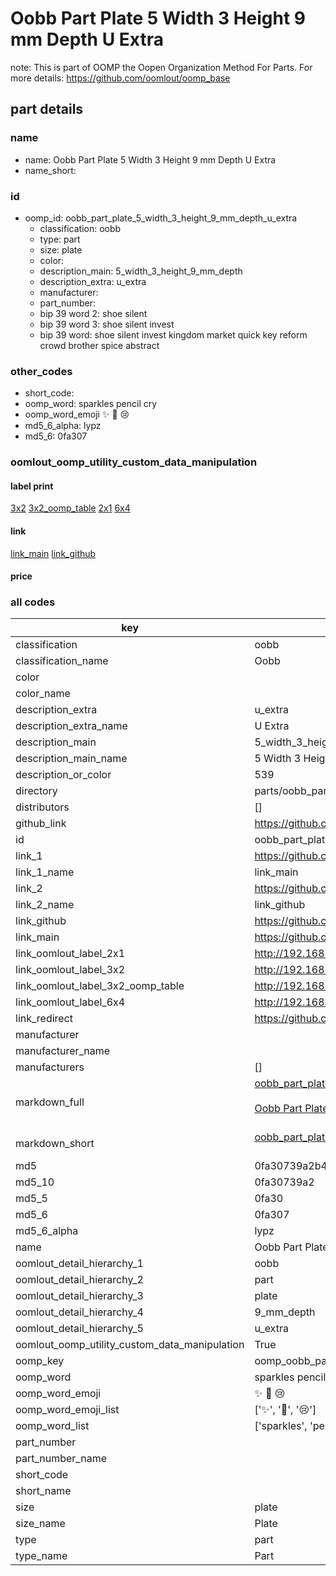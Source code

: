 # Oobb Part Plate 5 Width 3 Height 9 mm Depth U Extra  

note: This is part of OOMP the Oopen Organization Method For Parts. For more details: https://github.com/oomlout/oomp_base

##  part details
  







### name
* name: Oobb Part Plate 5 Width 3 Height 9 mm Depth U Extra
* name_short: 
### id
* oomp_id: oobb_part_plate_5_width_3_height_9_mm_depth_u_extra
  * classification: oobb
  * type: part
  * size: plate
  * color: 
  * description_main: 5_width_3_height_9_mm_depth
  * description_extra: u_extra
  * manufacturer: 
  * part_number: 
  * bip 39 word 2: shoe silent
  * bip 39 word 3: shoe silent invest
  * bip 39 word: shoe silent invest kingdom market quick key reform crowd brother spice abstract

### other_codes
* short_code: 
* oomp_word: sparkles pencil cry
* oomp_word_emoji :sparkles: :pencil: :cry:
* md5_6_alpha: lypz
* md5_6: 0fa307






### oomlout_oomp_utility_custom_data_manipulation
#### label print
[3x2](http://192.168.1.245:1112/?label=oomp%20lypz)
[3x2_oomp_table](http://192.168.1.108:1112/?label=oomp%20lypz)
[2x1](http://192.168.1.242:1112/?label=oomp%20lypz)
[6x4](http://192.168.1.55:1112/?label=oomp%20lypz)    

#### link

[link_main](https://github.com/oomlout/oomlout_oomp_version_1_messy/tree/main/parts/oobb_part_plate_5_width_3_height_9_mm_depth_u_extra) [link_github](https://github.com/oomlout/oomlout_oomp_version_1_messy/tree/main/parts/oobb_part_plate_5_width_3_height_9_mm_depth_u_extra)                             

#### price







### all codes 
| key | value |  
| --- | --- |  
| classification | oobb |  
| classification_name | Oobb |  
| color |  |  
| color_name |  |  
| description_extra | u_extra |  
| description_extra_name | U Extra |  
| description_main | 5_width_3_height_9_mm_depth |  
| description_main_name | 5 Width 3 Height 9 mm Depth |  
| description_or_color | 539 |  
| directory | parts/oobb_part_plate_5_width_3_height_9_mm_depth_u_extra |  
| distributors | [] |  
| github_link | https://github.com/oomlout/oomlout_oomp_part_src/tree/main/parts/oobb_part_plate_5_width_3_height_9_mm_depth_u_extra |  
| id | oobb_part_plate_5_width_3_height_9_mm_depth_u_extra |  
| link_1 | https://github.com/oomlout/oomlout_oomp_version_1_messy/tree/main/parts/oobb_part_plate_5_width_3_height_9_mm_depth_u_extra |  
| link_1_name | link_main |  
| link_2 | https://github.com/oomlout/oomlout_oomp_version_1_messy/tree/main/parts/oobb_part_plate_5_width_3_height_9_mm_depth_u_extra |  
| link_2_name | link_github |  
| link_github | https://github.com/oomlout/oomlout_oomp_version_1_messy/tree/main/parts/oobb_part_plate_5_width_3_height_9_mm_depth_u_extra |  
| link_main | https://github.com/oomlout/oomlout_oomp_version_1_messy/tree/main/parts/oobb_part_plate_5_width_3_height_9_mm_depth_u_extra |  
| link_oomlout_label_2x1 | http://192.168.1.242:1112/?label=oomp%20lypz |  
| link_oomlout_label_3x2 | http://192.168.1.245:1112/?label=oomp%20lypz |  
| link_oomlout_label_3x2_oomp_table | http://192.168.1.108:1112/?label=oomp%20lypz |  
| link_oomlout_label_6x4 | http://192.168.1.55:1112/?label=oomp%20lypz |  
| link_redirect | https://github.com/oomlout/oomlout_oomp_version_1_messy/tree/main/parts/oobb_part_plate_5_width_3_height_9_mm_depth_u_extra |  
| manufacturer |  |  
| manufacturer_name |  |  
| manufacturers | [] |  
| markdown_full | [oobb_part_plate_5_width_3_height_9_mm_depth_u_extra](none)<br>[](none)<br>[Oobb Part Plate 5 Width 3 Height 9 Mm Depth U Extra](none)<br><br> |  
| markdown_short | [oobb_part_plate_5_width_3_height_9_mm_depth_u_extra](none)<br><br> |  
| md5 | 0fa30739a2b44f42bec417aaebf21e33 |  
| md5_10 | 0fa30739a2 |  
| md5_5 | 0fa30 |  
| md5_6 | 0fa307 |  
| md5_6_alpha | lypz |  
| name | Oobb Part Plate 5 Width 3 Height 9 mm Depth U Extra |  
| oomlout_detail_hierarchy_1 | oobb |  
| oomlout_detail_hierarchy_2 | part |  
| oomlout_detail_hierarchy_3 | plate |  
| oomlout_detail_hierarchy_4 | 9_mm_depth |  
| oomlout_detail_hierarchy_5 | u_extra |  
| oomlout_oomp_utility_custom_data_manipulation | True |  
| oomp_key | oomp_oobb_part_plate_5_width_3_height_9_mm_depth_u_extra |  
| oomp_word | sparkles pencil cry |  
| oomp_word_emoji | :sparkles: :pencil: :cry: |  
| oomp_word_emoji_list | [':sparkles:', ':pencil:', ':cry:'] |  
| oomp_word_list | ['sparkles', 'pencil', 'cry'] |  
| part_number |  |  
| part_number_name |  |  
| short_code |  |  
| short_name |  |  
| size | plate |  
| size_name | Plate |  
| type | part |  
| type_name | Part |  
